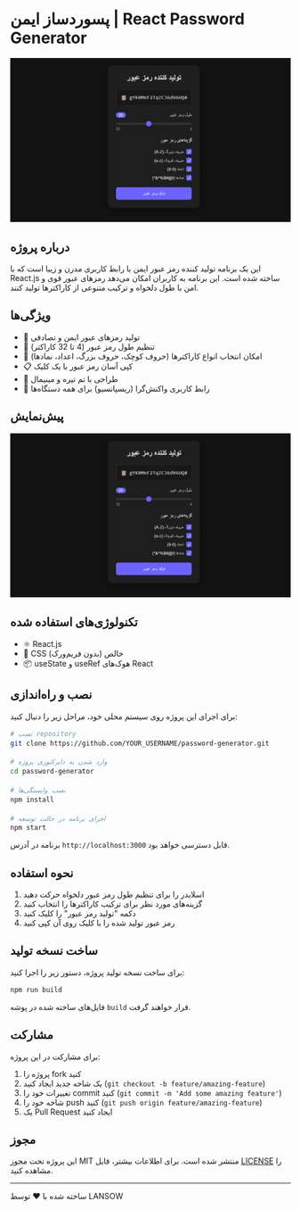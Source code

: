 # پسوردساز ایمن | React Password Generator

![Password Generator Preview](/screenshot.png)

## درباره پروژه

این یک برنامه تولید کننده رمز عبور ایمن با رابط کاربری مدرن و زیبا است که با React.js ساخته شده است. این برنامه به کاربران امکان می‌دهد رمزهای عبور قوی و امن با طول دلخواه و ترکیب متنوعی از کاراکترها تولید کنند.

## ویژگی‌ها

- 🔐 تولید رمزهای عبور ایمن و تصادفی
- 📏 تنظیم طول رمز عبور (4 تا 32 کاراکتر)
- 🔣 امکان انتخاب انواع کاراکترها (حروف کوچک، حروف بزرگ، اعداد، نمادها)
- 📋 کپی آسان رمز عبور با یک کلیک
- 🌙 طراحی با تم تیره و مینیمال
- 📱 رابط کاربری واکنش‌گرا (ریسپانسیو) برای همه دستگاه‌ها

## پیش‌نمایش

![Password Generator Dark Theme](/screenshot.png)

## تکنولوژی‌های استفاده شده

- ⚛️ React.js
- 🎨 CSS خالص (بدون فریم‌ورک)
- 📦 useState و useRef هوک‌های React

## نصب و راه‌اندازی

برای اجرای این پروژه روی سیستم محلی خود، مراحل زیر را دنبال کنید:

```bash
# نصب repository
git clone https://github.com/YOUR_USERNAME/password-generator.git

# وارد شدن به دایرکتوری پروژه
cd password-generator

# نصب وابستگی‌ها
npm install

# اجرای برنامه در حالت توسعه
npm start
```

برنامه در آدرس `http://localhost:3000` قابل دسترسی خواهد بود.

## نحوه استفاده

1. اسلایدر را برای تنظیم طول رمز عبور دلخواه حرکت دهید
2. گزینه‌های مورد نظر برای ترکیب کاراکترها را انتخاب کنید
3. دکمه "تولید رمز عبور" را کلیک کنید
4. رمز عبور تولید شده را با کلیک روی آن کپی کنید

## ساخت نسخه تولید

برای ساخت نسخه تولید پروژه، دستور زیر را اجرا کنید:

```bash
npm run build
```

فایل‌های ساخته شده در پوشه `build` قرار خواهند گرفت.

## مشارکت

برای مشارکت در این پروژه:

1. پروژه را fork کنید
2. یک شاخه جدید ایجاد کنید (`git checkout -b feature/amazing-feature`)
3. تغییرات خود را commit کنید (`git commit -m 'Add some amazing feature'`)
4. شاخه خود را push کنید (`git push origin feature/amazing-feature`)
5. یک Pull Request ایجاد کنید

## مجوز

این پروژه تحت مجوز MIT منتشر شده است. برای اطلاعات بیشتر، فایل [LICENSE](LICENSE) را مشاهده کنید.

---

ساخته شده با ❤️ توسط LANSOW